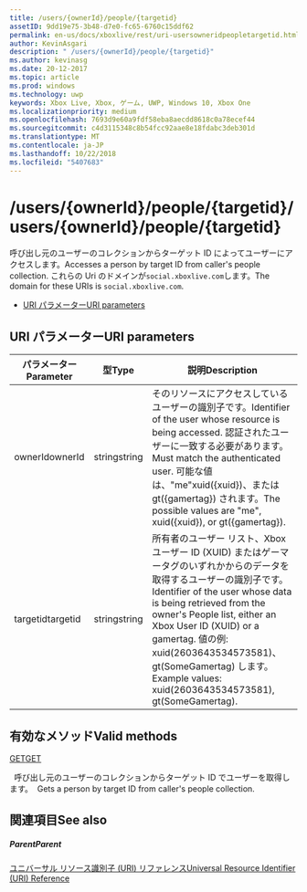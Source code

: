 ```yaml
---
title: /users/{ownerId}/people/{targetid}
assetID: 9dd19e75-3b48-d7e0-fc65-6760c15ddf62
permalink: en-us/docs/xboxlive/rest/uri-usersowneridpeopletargetid.html
author: KevinAsgari
description: " /users/{ownerId}/people/{targetid}"
ms.author: kevinasg
ms.date: 20-12-2017
ms.topic: article
ms.prod: windows
ms.technology: uwp
keywords: Xbox Live, Xbox, ゲーム, UWP, Windows 10, Xbox One
ms.localizationpriority: medium
ms.openlocfilehash: 7693d9e60a9fdf58eba8aecdd8618c0a78ecef44
ms.sourcegitcommit: c4d3115348c8b54fcc92aae8e18fdabc3deb301d
ms.translationtype: MT
ms.contentlocale: ja-JP
ms.lasthandoff: 10/22/2018
ms.locfileid: "5407683"
---
```

# <a name="usersowneridpeopletargetid"></a><span data-ttu-id="d31ea-104">/users/{ownerId}/people/{targetid}</span><span class="sxs-lookup"><span data-stu-id="d31ea-104">/users/{ownerId}/people/{targetid}</span></span>
<span data-ttu-id="d31ea-105">呼び出し元のユーザーのコレクションからターゲット ID によってユーザーにアクセスします。</span><span class="sxs-lookup"><span data-stu-id="d31ea-105">Accesses a person by target ID from caller's people collection.</span></span> <span data-ttu-id="d31ea-106">これらの Uri のドメインが`social.xboxlive.com`します。</span><span class="sxs-lookup"><span data-stu-id="d31ea-106">The domain for these URIs is `social.xboxlive.com`.</span></span>
 
  * [<span data-ttu-id="d31ea-107">URI パラメーター</span><span class="sxs-lookup"><span data-stu-id="d31ea-107">URI parameters</span></span>](#ID4EV)
 
<a id="ID4EV"></a>

 
## <a name="uri-parameters"></a><span data-ttu-id="d31ea-108">URI パラメーター</span><span class="sxs-lookup"><span data-stu-id="d31ea-108">URI parameters</span></span>
 
| <span data-ttu-id="d31ea-109">パラメーター</span><span class="sxs-lookup"><span data-stu-id="d31ea-109">Parameter</span></span>| <span data-ttu-id="d31ea-110">型</span><span class="sxs-lookup"><span data-stu-id="d31ea-110">Type</span></span>| <span data-ttu-id="d31ea-111">説明</span><span class="sxs-lookup"><span data-stu-id="d31ea-111">Description</span></span>| 
| --- | --- | --- | 
| <span data-ttu-id="d31ea-112">ownerId</span><span class="sxs-lookup"><span data-stu-id="d31ea-112">ownerId</span></span>| <span data-ttu-id="d31ea-113">string</span><span class="sxs-lookup"><span data-stu-id="d31ea-113">string</span></span>| <span data-ttu-id="d31ea-114">そのリソースにアクセスしているユーザーの識別子です。</span><span class="sxs-lookup"><span data-stu-id="d31ea-114">Identifier of the user whose resource is being accessed.</span></span> <span data-ttu-id="d31ea-115">認証されたユーザーに一致する必要があります。</span><span class="sxs-lookup"><span data-stu-id="d31ea-115">Must match the authenticated user.</span></span> <span data-ttu-id="d31ea-116">可能な値は、"me"xuid({xuid})、または gt({gamertag}) されます。</span><span class="sxs-lookup"><span data-stu-id="d31ea-116">The possible values are "me", xuid({xuid}), or gt({gamertag}).</span></span>| 
| <span data-ttu-id="d31ea-117">targetid</span><span class="sxs-lookup"><span data-stu-id="d31ea-117">targetid</span></span>| <span data-ttu-id="d31ea-118">string</span><span class="sxs-lookup"><span data-stu-id="d31ea-118">string</span></span>| <span data-ttu-id="d31ea-119">所有者のユーザー リスト、Xbox ユーザー ID (XUID) またはゲーマータグのいずれかからのデータを取得するユーザーの識別子です。</span><span class="sxs-lookup"><span data-stu-id="d31ea-119">Identifier of the user whose data is being retrieved from the owner's People list, either an Xbox User ID (XUID) or a gamertag.</span></span> <span data-ttu-id="d31ea-120">値の例: xuid(2603643534573581)、gt(SomeGamertag) します。</span><span class="sxs-lookup"><span data-stu-id="d31ea-120">Example values: xuid(2603643534573581), gt(SomeGamertag).</span></span>| 
  
<a id="ID4EQB"></a>

 
## <a name="valid-methods"></a><span data-ttu-id="d31ea-121">有効なメソッド</span><span class="sxs-lookup"><span data-stu-id="d31ea-121">Valid methods</span></span>

[<span data-ttu-id="d31ea-122">GET</span><span class="sxs-lookup"><span data-stu-id="d31ea-122">GET</span></span>](uri-usersowneridpeopletargetidget.md)

<span data-ttu-id="d31ea-123">&nbsp;&nbsp;呼び出し元のユーザーのコレクションからターゲット ID でユーザーを取得します。</span><span class="sxs-lookup"><span data-stu-id="d31ea-123">&nbsp;&nbsp;Gets a person by target ID from caller's people collection.</span></span>
 
<a id="ID4E1B"></a>

 
## <a name="see-also"></a><span data-ttu-id="d31ea-124">関連項目</span><span class="sxs-lookup"><span data-stu-id="d31ea-124">See also</span></span>
 
<a id="ID4E3B"></a>

 
##### <a name="parent"></a><span data-ttu-id="d31ea-125">Parent</span><span class="sxs-lookup"><span data-stu-id="d31ea-125">Parent</span></span> 

[<span data-ttu-id="d31ea-126">ユニバーサル リソース識別子 (URI) リファレンス</span><span class="sxs-lookup"><span data-stu-id="d31ea-126">Universal Resource Identifier (URI) Reference</span></span>](../atoc-xboxlivews-reference-uris.md)

   